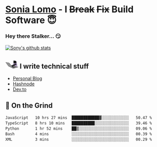 # [Sonia Lomo](https://sonylomo.github.io/) - I ~~Break~~ ~~Fix~~ Build Software 😇
### Hey there Stalker... 😏 

<a href="https://github.com/sonylomo/github-readme-stats">
  <img align="center" src="https://media.giphy.com/media/lU05nFSW6Y2A/giphy.gif" alt="Sony's github stats" />
</a>

## <img src="assets/devcat.gif" width="40"> I write technical stuff
- [Personal Blog](https://www.sonylomo.dev/blog)
- [Hashnode](https://sonylomo.hashnode.dev/)
- [Dev.to](https://dev.to/sonylomo)

## 🤡 On the Grind
<!--START_SECTION:waka-->

```txt
JavaScript   10 hrs 27 mins  ████████████▓░░░░░░░░░░░░   50.47 %
TypeScript   8 hrs 10 mins   ██████████░░░░░░░░░░░░░░░   39.46 %
Python       1 hr 52 mins    ██▒░░░░░░░░░░░░░░░░░░░░░░   09.06 %
Bash         4 mins          ░░░░░░░░░░░░░░░░░░░░░░░░░   00.39 %
XML          3 mins          ░░░░░░░░░░░░░░░░░░░░░░░░░   00.29 %
```

<!--END_SECTION:waka-->
